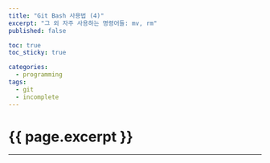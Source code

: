 ```yaml
---
title: "Git Bash 사용법 (4)"
excerpt: "그 외 자주 사용하는 명령어들: mv, rm"
published: false

toc: true
toc_sticky: true

categories:
  - programming
tags:
  - git
  - incomplete
---
```

# {{ page.excerpt }}
---
